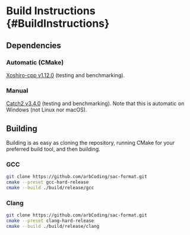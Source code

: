 # Build Instructions {#BuildInstructions}

## Dependencies

### Automatic (CMake)

[Xoshiro-cpp v1.12.0](https://github.com/Reputeless/Xoshiro-cpp) (testing and
benchmarking).

### Manual

[Catch2 v3.4.0](https://github.com/catchorg/Catch2) (testing and benchmarking).
Note that this is automatic on Windows (not Linux nor macOS).

## Building

Building is as easy as cloning the repository, running CMake for your preferred
build tool, and then building.

### GCC

```bash
git clone https://github.com/arbCoding/sac-format.git
cmake --preset gcc-hard-release
cmake --build ./build/release/gcc
```

### Clang

```bash
git clone https://github.com/arbCoding/sac-format.git
cmake --preset clang-hard-release
cmake --build ./build/release/clang
```
